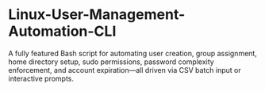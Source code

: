 # Linux-User-Management-Automation-CLI
A fully featured Bash script for automating user creation, group assignment, home directory setup, sudo permissions, password complexity enforcement, and account expiration—all driven via CSV batch input or interactive prompts.
